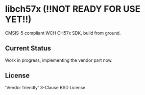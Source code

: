 # libch57x (!!NOT READY FOR USE YET!!)

CMSIS-5 compliant WCH CH57x SDK, build from ground.

## Current Status
Work in progress, implementing the vendor part now.

## License
'Vendor friendly' 3-Clause BSD License.